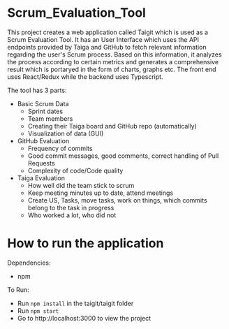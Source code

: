 # Scrum_Evaluation_Tool
This project creates a web application called Taigit which is used as a Scrum Evaluation Tool. It has an User Interface which uses the API endpoints provided by Taiga and GitHub to fetch relevant information regarding the user's Scrum process. Based on this information, it analyzes the process according to certain metrics and generates a comprehensive result which is portaryed in the form of charts, graphs etc. The front end uses React/Redux while the backend uses Typescript.

The tool has 3 parts:

 * Basic Scrum Data
   * Sprint dates
   * Team members
   * Creating their Taiga board and GitHub repo (automatically)
   * Visualization of data (GUI)
 * GitHub Evaluation
   * Frequency of commits
   * Good commit messages, good comments, correct handling of Pull Requests
   * Complexity of code/Code quality
 * Taiga Evaluation
   * How well did the team stick to scrum
   * Keep meeting minutes up to date, attend meetings
   * Create US, Tasks, move tasks, work on things, which commits belong to the task in progress
   * Who worked a lot, who did not
                 
# How to run the application
Dependencies:
- npm

To Run:
- Run ```npm install``` in the taigit/taigit folder
- Run ```npm start```
- Go to http://localhost:3000 to view the project
